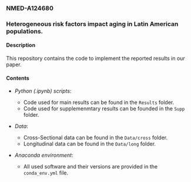 ### NMED-A124680
### Heterogeneous risk factors impact aging in Latin American populations.

#### Description 

This repository contains the code to implement the reported results in our paper.

#### Contents
 
* *Python (.ipynb) scripts*:
  - Code used for main results can be found in the <code>Results</code> folder.
  - Code used for supplemenmtary results can be founded in the <code>Supp</code> folder.

* *Data*:
  - Cross-Sectional data can be found in the <code>Data/cross</code> folder.
  - Longitudinal data can be found in the <code>Data/long</code> folder.

* *Anaconda environment*:
  - All used software and their versions are provided in the <code>conda_env.yml</code> file.
